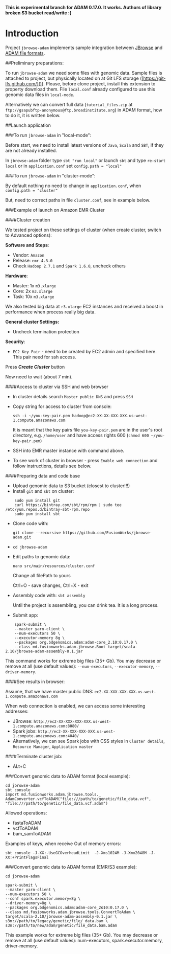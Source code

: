 **This is experimental branch for ADAM 0.17.0. It works. Authors of library broken S3 bucket read/write :(**

# Introduction
Project `jbrowse-adam` implements sample integration between [JBrowse](http://jbrowse.org/ "JBrowse") and [ADAM file formats](https://github.com/bigdatagenomics/adam "ADAM").

##Preliminary preparations:

To run `jbrowse-adam` we need some files with genomic data. Sample files is attached to project, but physically located on at Git LFS storage ([https://git-lfs.github.com/]()). Please, before clone project, install this extension to property download them. File `local.conf` already configured to use this genomic data files in `local-mode`.

Alternatively we can convert full data (`tutorial_files.zip` at `ftp://gsapubftp-anonymous@ftp.broadinstitute.org`) in ADAM format, how to do it, it is written below.

##Launch application

###To run ``jbrowse-adam`` in "local-mode":

Before start, we need to install latest versions of `Java`, `Scala` and `SBT`, if they are not already installed.

In `jbrowse-adam` folder type `sbt "run local"` or launch `sbt` and type `re-start local` or in `application.conf` set `config.path = "local"`

###To run ``jbrowse-adam`` in "cluster-mode":

By default nothing no need to change in `application.conf`, when `config.path = "cluster"`

But, need to correct paths in file `cluster.conf`, see in example below.

###Example of launch on Amazon EMR Cluster

####Cluster creation

We tested project on these settings of cluster (when create cluster, switch to Advanced options):

**Software and Steps**:
* Vendor: `Amazon`
* Release: `emr-4.3.0`
* Check `Hadoop 2.7.1` and `Spark 1.6.0`, uncheck others

**Hardware**:
* Master: 1x `m3.xlarge`
* Core: 2x `m3.xlarge`
* Task: 10x `m3.xlarge`

We also tested big data at `r3.xlarge` EC2 instances and received a boost in performance when process really big data.

**General cluster Settings:**
* Uncheck termination protection

**Security**:
* `EC2 Key Pair` - need to be created by EC2 admin and specified here. This pair need for ssh access.

Press ***Create Cluster*** button

Now need to wait (about 7 min).

####Access to cluster via SSH and web browser

* In cluster details search `Master public DNS` and press `SSH`
* Copy string for access to cluster from console:

    ```ssh -i ~/you-key-pair.pem hadoop@ec2-XX-XX-XXX-XXX.us-west-1.compute.amazonaws.com```

    It is meant that the key pairs file `you-key-pair.pem` are in the user's root directory, e.g. `/home/user` and have access rights 600 (`chmod 600 ~/you-key-pair.pem`)
* SSH into EMR master instance with command above.
* To see work of cluster in browser - press `Enable web connection` and follow instructions, details see below.

####Preparing data and code base

* Upload genomic data to S3 bucket (closest to cluster!!!)
* Install `git` and `sbt` on cluster:
```
    sudo yum install git
    curl https://bintray.com/sbt/rpm/rpm | sudo tee /etc/yum.repos.d/bintray-sbt-rpm.repo
    sudo yum install sbt
```
* Clone code with:

    `git clone --recursive https://github.com/FusionWorks/jbrowse-adam.git`
* ```cd jbrowse-adam```
* Edit paths to genomic data:

    `nano src/main/resources/cluster.conf`

    Change all filePath to yours

    Ctrl+O - save changes, Ctrl+X - exit
* Assembly code with:
``
    sbt assembly
``

    Until the project is assembling, you can drink tea. It is a long process.
* Submit app:
```
    spark-submit \
    --master yarn-client \
    --num-executors 50 \
    --executor-memory 8g \
    --packages org.bdgenomics.adam:adam-core_2.10:0.17.0 \
    --class md.fusionworks.adam.jbrowse.Boot target/scala-2.10/jbrowse-adam-assembly-0.1.jar
```

This command works for extreme big files (35+ Gb). You may decrease or remove at all (use default values): `--num-executors`, `--executor-memory`, `--driver-memory`.

####See results in browser:

Assume, that we have master public DNS: `ec2-XX-XXX-XXX-XXX.us-west-1.compute.amazonaws.com`

When web connection is enabled, we can access some interesting addresses:

* JBrowse: `http://ec2-XX-XXX-XXX-XXX.us-west-1.compute.amazonaws.com:8080/`
* Spark jobs: `http://ec2-XX-XXX-XXX-XXX.us-west-1.compute.amazonaws.com:4040/`
* Alternatively, we can see Spark jobs with CSS styles in `Cluster details`, `Resource Manager`, `Application master`

####Terminate cluster job:

* ALt+C

###Convert genomic data to ADAM format (local example):
```
cd jbrowse-adam
sbt console
import md.fusionworks.adam.jbrowse.tools._
AdamConverter.vcfToADAM("file:///path/to/genetic/file_data.vcf", "file:///path/to/genetic/file_data.vcf.adam")
```

Allowed operations:
* fastaToADAM
* vcfToADAM
* bam_samToADAM

Examples of keys, when receive Out of memory errors:

`sbt console -J-XX:-UseGCOverheadLimit  -J-Xms1024M -J-Xmx2048M -J-XX:+PrintFlagsFinal`

###Convert genomic data to ADAM format (EMR/S3 example):
```
cd jbrowse-adam

spark-submit \
--master yarn-client \
--num-executors 50 \
--conf spark.executor.memory=8g \
--driver-memory=8g \
--packages org.bdgenomics.adam:adam-core_2ю10:0.17.0 \
--class md.fusionworks.adam.jbrowse.tools.ConvertToAdam \
target/scala-2.10/jbrowse-adam-assembly-0.1.jar \
s3n://path/to/legacy/genetic/file/_data.bam \
s3n://path/to/new/adam/genetic/file_data.bam.adam
```
This example works for extreme big files (35+ Gb). You may decrease or remove at all (use default values): num-executors, spark.executor.memory, driver-memory.